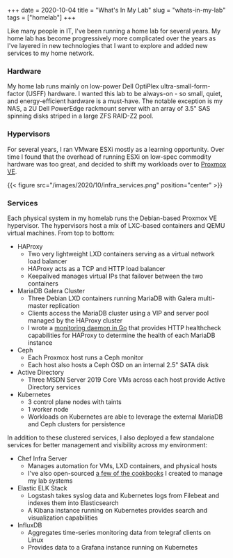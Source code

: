 +++
date = 2020-10-04
title = "What's In My Lab"
slug = "whats-in-my-lab"
tags = ["homelab"]
+++


Like many people in IT, I've been running a home lab for several years.  My home lab has become progressively more complicated over the years as I've layered in new technologies that I want to explore and added new services to my home network.

### Hardware

My home lab runs mainly on low-power Dell OptiPlex ultra-small-form-factor (USFF) hardware.  I wanted this lab to be always-on - so small, quiet, and energy-efficient hardware is a must-have.  The notable exception is my NAS, a 2U Dell PowerEdge rackmount server with an array of 3.5" SAS spinning disks striped in a large ZFS RAID-Z2 pool.

### Hypervisors

For several years, I ran VMware ESXi mostly as a learning opportunity.  Over time I found that the overhead of running ESXi on low-spec commodity hardware was too great, and decided to shift my workloads over to [Proxmox VE](https://www.proxmox.com/).

{{< figure src="/images/2020/10/infra_services.png" position="center" >}}

### Services

Each physical system in my homelab runs the Debian-based Proxmox VE hypervisor.  The hypervisors host a mix of LXC-based containers and QEMU virtual machines.  From top to bottom:

* HAProxy
    * Two very lightweight LXD containers serving as a virtual network load balancer
    * HAProxy acts as a TCP and HTTP load balancer
    * Keepalived manages virtual IPs that failover between the two containers
* MariaDB Galera Cluster
    * Three Debian LXD containers running MariaDB with Galera multi-master replication
    * Clients access the MariaDB cluster using a VIP and server pool managed by the HAProxy cluster
    * I wrote a [monitoring daemon in Go](https://github.com/danclough/mysql-healthcheck) that provides HTTP healthcheck capabilities for HAProxy to determine the health of each MariaDB instance
* Ceph
    * Each Proxmox host runs a Ceph monitor
    * Each host also hosts a Ceph OSD on an internal 2.5" SATA disk
* Active Directory
    * Three MSDN Server 2019 Core VMs across each host provide Active Directory services
* Kubernetes
    * 3 control plane nodes with taints
    * 1 worker node
    * Workloads on Kubernetes are able to leverage the external MariaDB and Ceph clusters for persistence

In addition to these clustered services, I also deployed a few standalone services for better management and visibility across my environment:
* Chef Infra Server
    * Manages automation for VMs, LXD containers, and physical hosts
    * I've also open-sourced [a few of the cookbooks](https://github.com/danclough/chef-qemu_guest) I created to manage my lab systems
* Elastic ELK Stack
    * Logstash takes syslog data and Kubernetes logs from Filebeat and indexes them into Elasticsearch
    * A Kibana instance running on Kubernetes provides search and visualization capabilities
* InfluxDB
    * Aggregates time-series monitoring data from telegraf clients on Linux
    * Provides data to a Grafana instance running on Kubernetes



